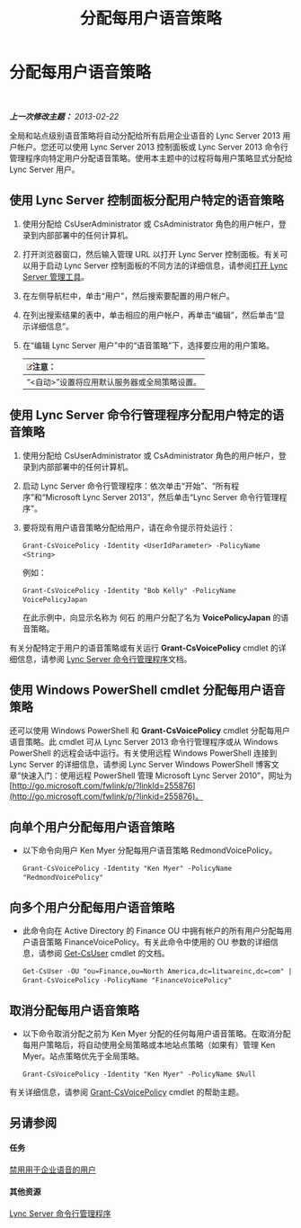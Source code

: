 ﻿---
title: 分配每用户语音策略
TOCTitle: 分配每用户语音策略
ms:assetid: 9ee47ee7-1030-43b8-a4dc-bf685ea24659
ms:mtpsurl: https://technet.microsoft.com/zh-cn/library/JJ688155(v=OCS.15)
ms:contentKeyID: 49888536
ms.date: 05/19/2016
mtps_version: v=OCS.15
ms.translationtype: HT
---

# 分配每用户语音策略

 

_**上一次修改主题：** 2013-02-22_

全局和站点级别语音策略将自动分配给所有启用企业语音的 Lync Server 2013 用户帐户。您还可以使用 Lync Server 2013 控制面板或 Lync Server 2013 命令行管理程序向特定用户分配语音策略。使用本主题中的过程将每用户策略显式分配给 Lync Server 用户。

## 使用 Lync Server 控制面板分配用户特定的语音策略

1.  使用分配给 CsUserAdministrator 或 CsAdministrator 角色的用户帐户，登录到内部部署中的任何计算机。

2.  打开浏览器窗口，然后输入管理 URL 以打开 Lync Server 控制面板。有关可以用于启动 Lync Server 控制面板的不同方法的详细信息，请参阅[打开 Lync Server 管理工具](lync-server-2013-open-lync-server-administrative-tools.md)。

3.  在左侧导航栏中，单击“用户”，然后搜索要配置的用户帐户。

4.  在列出搜索结果的表中，单击相应的用户帐户，再单击“编辑”，然后单击“显示详细信息”。

5.  在“编辑 Lync Server 用户”中的“语音策略”下，选择要应用的用户策略。
    
    <table>
    <thead>
    <tr class="header">
    <th><img src="images/Dn783119.note(OCS.15).gif" title="note" alt="note" />注意：</th>
    </tr>
    </thead>
    <tbody>
    <tr class="odd">
    <td>“&lt;自动&gt;”设置将应用默认服务器或全局策略设置。</td>
    </tr>
    </tbody>
    </table>


## 使用 Lync Server 命令行管理程序分配用户特定的语音策略

1.  使用分配给 CsUserAdministrator 或 CsAdministrator 角色的用户帐户，登录到内部部署中的任何计算机。

2.  启动 Lync Server 命令行管理程序：依次单击“开始”、“所有程序”和“Microsoft Lync Server 2013”，然后单击“Lync Server 命令行管理程序”。

3.  要将现有用户语音策略分配给用户，请在命令提示符处运行：
    
        Grant-CsVoicePolicy -Identity <UserIdParameter> -PolicyName <String>
    
    例如：
    
        Grant-CsVoicePolicy -Identity "Bob Kelly" -PolicyName VoicePolicyJapan
    
    在此示例中，向显示名称为 何石 的用户分配了名为 **VoicePolicyJapan** 的语音策略。

有关分配特定于用户的语音策略或有关运行 **Grant-CsVoicePolicy** cmdlet 的详细信息，请参阅 [Lync Server 命令行管理程序](lync-server-2013-lync-server-management-shell.md)文档。

## 使用 Windows PowerShell cmdlet 分配每用户语音策略

还可以使用 Windows PowerShell 和 **Grant-CsVoicePolicy** cmdlet 分配每用户语音策略。此 cmdlet 可从 Lync Server 2013 命令行管理程序或从 Windows PowerShell 的远程会话中运行。有关使用远程 Windows PowerShell 连接到 Lync Server 的详细信息，请参阅 Lync Server Windows PowerShell 博客文章“快速入门：使用远程 PowerShell 管理 Microsoft Lync Server 2010”，网址为 [http://go.microsoft.com/fwlink/p/?linkId=255876](http://go.microsoft.com/fwlink/p/?linkid=255876)。

## 向单个用户分配每用户语音策略

  - 以下命令向用户 Ken Myer 分配每用户语音策略 RedmondVoicePolicy。
    
        Grant-CsVoicePolicy -Identity "Ken Myer" -PolicyName "RedmondVoicePolicy"

## 向多个用户分配每用户语音策略

  - 此命令向在 Active Directory 的 Finance OU 中拥有帐户的所有用户分配每用户语音策略 FinanceVoicePolicy。有关此命令中使用的 OU 参数的详细信息，请参阅 [Get-CsUser](get-csuser.md) cmdlet 的文档。
    
        Get-CsUser -OU "ou=Finance,ou=North America,dc=litwareinc,dc=com" | Grant-CsVoicePolicy -PolicyName "FinanceVoicePolicy"

## 取消分配每用户语音策略

  - 以下命令取消分配之前为 Ken Myer 分配的任何每用户语音策略。在取消分配每用户策略后，将自动使用全局策略或本地站点策略（如果有）管理 Ken Myer。站点策略优先于全局策略。
    
        Grant-CsVoicePolicy -Identity "Ken Myer" -PolicyName $Null

有关详细信息，请参阅 [Grant-CsVoicePolicy](grant-csvoicepolicy.md) cmdlet 的帮助主题。

## 另请参阅

#### 任务

[禁用用于企业语音的用户](lync-server-2013-disable-a-user-for-enterprise-voice.md)  

#### 其他资源

[Lync Server 命令行管理程序](lync-server-2013-lync-server-management-shell.md)


